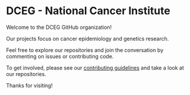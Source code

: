 # DCEG - National Cancer Institute

Welcome to the DCEG GitHub organization! 

Our projects focus on cancer epidemiology and genetics research. 

Feel free to explore our repositories and join the conversation by commenting on issues or contributing code. 

To get involved, please see our [contributing guidelines](contributing-guidelines.md) and take a look at our repositories.

Thanks for visiting!

